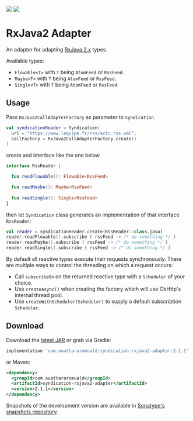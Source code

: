 [![](https://img.shields.io/maven-central/v/com.ouattararomuald/syndication-rxjava2-adapter.svg)](https://search.maven.org/search?q=g:com.ouattararomuald%20a:syndication-rxjava2-adapter)
[![](https://img.shields.io/nexus/s/https/oss.sonatype.org/com.ouattararomuald/syndication-rxjava2-adapter.svg)](https://oss.sonatype.org/content/repositories/snapshots/)

# RxJava2 Adapter

An adapter for adapting [RxJava 2.x](https://github.com/ReactiveX/RxJava) types.

Available types:

- `Flowable<T>` with `T` being `AtomFeed` or `RssFeed`.
- `Maybe<T>` with `T` being `AtomFeed` or `RssFeed`.
- `Single<T>` with `T` being `AtomFeed` or `RssFeed`.

## Usage

Pass `RxJava2CallAdapterFactory` as parameter to `Syndication`.

```kotlin
val syndicationReader = Syndication(
  url = "https://www.lequipe.fr/rss/actu_rss.xml",
  callFactory = RxJava2CallAdapterFactory.create()
)
```

create and interface like the one below

```kotlin
interface RssReader {

  fun readFlowable(): Flowable<RssFeed>

  fun readMaybe(): Maybe<RssFeed>
  
  fun readSingle(): Single<RssFeed>
}
```

then let `Syndication` class generates an implementation of that interface `RssReader`:

```kotlin
val reader = syndicationReader.create(RssReader::class.java)
reader.readFlowable().subscribe { rssFeed -> /* do something */ }
reader.readMaybe().subscribe { rssFeed -> /* do something */ }
reader.readSingle().subscribe { rssFeed -> /* do something */ }
```

By default all reactive types execute their requests synchronously. There are multiple ways to control the threading on which a request occurs:

- Call `subscribeOn` on the returned reactive type with a `Scheduler` of your choice.
- Use `createAsync()` when creating the factory which will use OkHttp's internal thread pool.
- Use `createWithScheduler(Scheduler)` to supply a default subscription `Scheduler`.

## Download

Download the [latest JAR](https://search.maven.org/search?q=g:com.ouattararomuald%20AND%20a:syndication-rxjava2-adapter) or grab via Gradle:

```gradle
implementation 'com.ouattararomuald:syndication-rxjava2-adapter:2.1.1'
```

or Maven:

```xml
<dependency>
  <groupId>com.ouattararomuald</groupId>
  <artifactId>syndication-rxjava2-adapter</artifactId>
  <version>2.1.1</version>
</dependency>
```

Snapshots of the development version are available in [Sonatype's snapshots repository](https://oss.sonatype.org/content/repositories/snapshots/).
